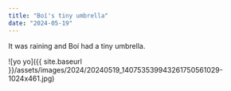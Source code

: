 ```yaml
---
title: "Boí's tiny umbrella"
date: "2024-05-19"
---
```


It was raining and Boí had a tiny umbrella.

![yo yo]({{ site.baseurl }}/assets/images/2024/20240519_140753539943261750561029-1024x461.jpg)

